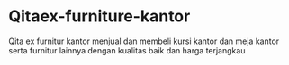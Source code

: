 # Qitaex-furniture-kantor
Qita ex furnitur kantor menjual dan membeli kursi kantor dan meja kantor serta furnitur lainnya dengan kualitas baik dan harga terjangkau
